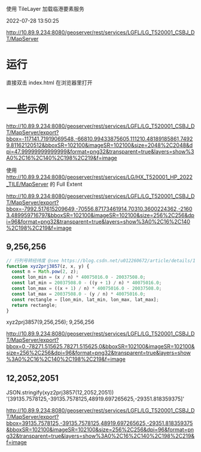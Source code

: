 使用 TileLayer 加载临港要素服务

2022-07-28 13:50:25

http://10.89.9.234:8080/geoserver/rest/services/LGFL/LG_T520001_CSBJ_DT/MapServer

# 运行

直接双击 index.html 在浏览器里打开

# 一些示例

http://10.89.9.234:8080/geoserver/rest/services/LGFL/LG_T520001_CSBJ_DT/MapServer/export?bbox=-117141.71919069548,-66810.99433875605,111210.48189185861,74929.81162120512&bboxSR=102100&imageSR=102100&size=2048%2C2048&dpi=47.99999999999999&format=png32&transparent=true&layers=show%3A0%2C16%2C140%2C198%2C219&f=image

使用
http://10.89.9.234:8080/geoserver/rest/services/LG/HX_T520001_HP_2022_TILE/MapServer
的
Full Extent

http://10.89.9.234:8080/geoserver/rest/services/LGFL/LG_T520001_CSBJ_DT/MapServer/export?bbox=-7992.517615209649,-70556.87173461914,70310.3600224362,-21603.489959716797&bboxSR=102100&imageSR=102100&size=256%2C256&dpi=96&format=png32&transparent=true&layers=show%3A0%2C16%2C140%2C198%2C219&f=image

## 9,256,256

```js
// 行列号转经纬度 @see https://blog.csdn.net/u012260672/article/details/123633641
function xyz2prj3857(z, x, y) {
  const n = Math.pow(2, z);
  const lon_min = (x / n) * 40075016.0 - 20037508.0;
  const lat_min = 20037508.0 - ((y + 1) / n) * 40075016.0;
  const lon_max = ((x + 1) / n) * 40075016.0 - 20037508.0;
  const lat_max = 20037508.0 - (y / n) * 40075016.0;
  const rectangle = [lon_min, lat_min, lon_max, lat_max];
  return rectangle;
}
```

xyz2prj3857(9,256,256);
9,256,256

http://10.89.9.234:8080/geoserver/rest/services/LGFL/LG_T520001_CSBJ_DT/MapServer/export?bbox=0,-78271.515625,78271.515625,0&bboxSR=102100&imageSR=102100&size=256%2C256&dpi=96&format=png32&transparent=true&layers=show%3A0%2C16%2C140%2C198%2C219&f=image

## 12,2052,2051

JSON.stringify(xyz2prj3857(12,2052,2051))
'[39135.7578125,-39135.7578125,48919.697265625,-29351.818359375]'

http://10.89.9.234:8080/geoserver/rest/services/LGFL/LG_T520001_CSBJ_DT/MapServer/export?bbox=39135.7578125,-39135.7578125,48919.697265625,-29351.818359375&bboxSR=102100&imageSR=102100&size=256%2C256&dpi=96&format=png32&transparent=true&layers=show%3A0%2C16%2C140%2C198%2C219&f=image
